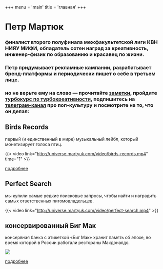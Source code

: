 +++
menu = 'main'
title = 'главная'
+++

# Петр Мартюк

### финалист второго полуфинала межфакультетской лиги КВН НИЯУ МИФИ, обладатель сотен наград за креативность, инженер-физик по образованию и красавец по жизни.

### Петр придумывает рекламные кампании, разрабатывает бренд-платформы и периодически пишет о себе в третьем лице.

### но не верьте ему на слово — прочитайте [заметки](/ru/posts), пройдите [турбокурс по турбокреативности](/ru/course), подпишитесь на [телеграм-канал](https://t.me/inmngl) про поп-культуру и посмотрите на то, что он делал:

## Birds Records

первый (и единственный в мире) музыкальный лейбл, который монетизирует голоса птиц.

{{< video link="http://universe.martyuk.com/video/birds-records.mp4" time="1" >}}

[подробнее](/ru/projects/birds-records/)

## Perfect Search

мы купили самые редкие поисковые запросы, чтобы найти и наградить самых ответственных питомовладельцев.

{{< video link="http://universe.martyuk.com/video/perfect-search.mp4" >}}

## консервированный Биг Мак

консервная банка с этикеткой «Биг Мак» хранит память об эпохе, во время которой в России работали рестораны Макдоналдс.

![](../../../img/bigmac-1.jpg)

[подробнее](/ru/projects/canned-bigmac/)